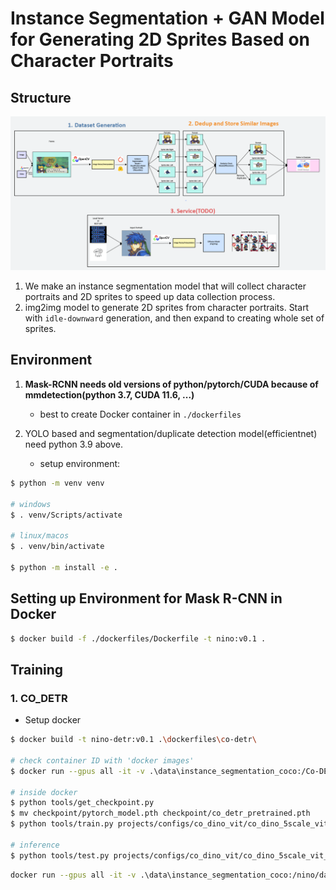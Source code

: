 # Instance Segmentation + GAN Model for Generating 2D Sprites Based on Character Portraits

## Structure

![img](./img/diagram.png)

1. We make an instance segmentation model that will collect character portraits and 2D sprites to speed up data collection process.
2. img2img model to generate 2D sprites from character portraits. Start with `idle-downward` generation, and then expand to creating whole set of sprites.

## Environment
1) **Mask-RCNN needs old versions of python/pytorch/CUDA because of mmdetection(python 3.7, CUDA 11.6, ...)**
   * best to create Docker container in `./dockerfiles`

2) YOLO based and segmentation/duplicate detection model(efficientnet) need python 3.9 above.
   * setup environment:

```sh
$ python -m venv venv

# windows
$ . venv/Scripts/activate

# linux/macos
$ . venv/bin/activate

$ python -m install -e .
```

## Setting up Environment for Mask R-CNN in Docker

```sh
$ docker build -f ./dockerfiles/Dockerfile -t nino:v0.1 .
```


## Training

### 1. CO_DETR

* Setup docker 

```sh
$ docker build -t nino-detr:v0.1 .\dockerfiles\co-detr\

# check container ID with 'docker images'
$ docker run --gpus all -it -v .\data\instance_segmentation_coco:/Co-DETR/data -v .\model\segmentation\Co-DETR:/Co-DETR e8c478a237fd bash

# inside docker
$ python tools/get_checkpoint.py
$ mv checkpoint/pytorch_model.pth checkpoint/co_detr_pretrained.pth
$ python tools/train.py projects/configs/co_dino_vit/co_dino_5scale_vit_large_coco_instance.py

# inference 
$ python tools/test.py projects/configs/co_dino_vit/co_dino_5scale_vit_large_coco_instance.py ./checkpoints/co_detr_pretrained.pth --eval bbox --gpu-id 0 --cfg-options data.workers_per_gpu=0
```


```sh
docker run --gpus all -it -v .\data\instance_segmentation_coco:/nino/data -v .\nino_seg_maskrcnn_e500.pth:/nino/nino_seg_maskrcnn_e500.pth 2acb9278575c bash    
```